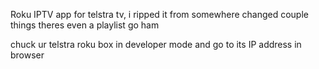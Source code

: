 Roku IPTV app for telstra tv, i ripped it from somewhere changed couple things theres even a playlist go ham

chuck ur telstra roku box in developer mode and go to its IP address in browser